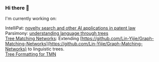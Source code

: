 ### Hi there 👋

<!--
**jlunder00/jlunder00** is a ✨ _special_ ✨ repository because its `README.md` (this file) appears on your GitHub profile.

Here are some ideas to get you started:

- 🔭 I’m currently working on ...
- 🌱 I’m currently learning ...
- 👯 I’m looking to collaborate on ...
- 🤔 I’m looking for help with ...
- 💬 Ask me about ...
- 📫 How to reach me: ...
- 😄 Pronouns: ...
- ⚡ Fun fact: ...
-->
I'm currently working on:    

IntelliPat: [novelty search and other AI applications in patent law](https://console.intellipat.ai)    
Parsimony: [understanding language through trees](https://p7y.ai)    
[Tree Matching Networks](https://github.com/jlunder00/Tree-Matching-Networks): Extending [https://github.com/Lin-Yijie/Graph-Matching-Networks](https://github.com/Lin-Yijie/Graph-Matching-Networks) to linguistic trees.   
    [Tree Formatting for TMN](https://github.com/jlunder00/TMN_DataGen)
